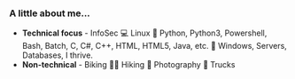 ### A little about me...

* **Technical focus** - InfoSec 💻 Linux 🐧 Python, Python3, Powershell, Bash, Batch, C, C#, C++, HTML, HTML5, Java, etc. 🐍 Windows, Servers, Databases, I thrive.
* **Non-technical** -  Biking 🚴‍♂️ Hiking 🥾 Photography 📸 Trucks
